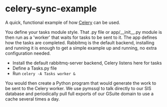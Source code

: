 # celery-sync-example
A quick, functional example of how [Celery](https://docs.celeryproject.org/en/stable/getting-started/introduction.html) can be used.

You define your tasks module style. That .py file or app/\_\_init__.py module is
then run as a 'worker' that waits for tasks to be sent to it. The app defines
how the tasks are completed. Rabbitmq is the default backend, installing and
running it is enough to get a simple example up and running, no extra
configuration needed.

* Install the default rabbitmq-server backend, Celery listens here for tasks
* Define a Tasks.py file
* Run `celery -A Tasks worker &`

You would then create a Python program that would generate the work to be sent
to the Celery worker. We use pymssql to talk directly to our SIS database and
periodically pull full exports of our GSuite domain to use a cache several
times a day.
